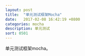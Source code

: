 ```yaml
---
layout: post
title:  "单元测试框架Mocha"
date:   2017-02-08 16:42:19 +0800
categories: mocha
description: 单元测试
sort: 0501
---
```




单元测试框架mocha。